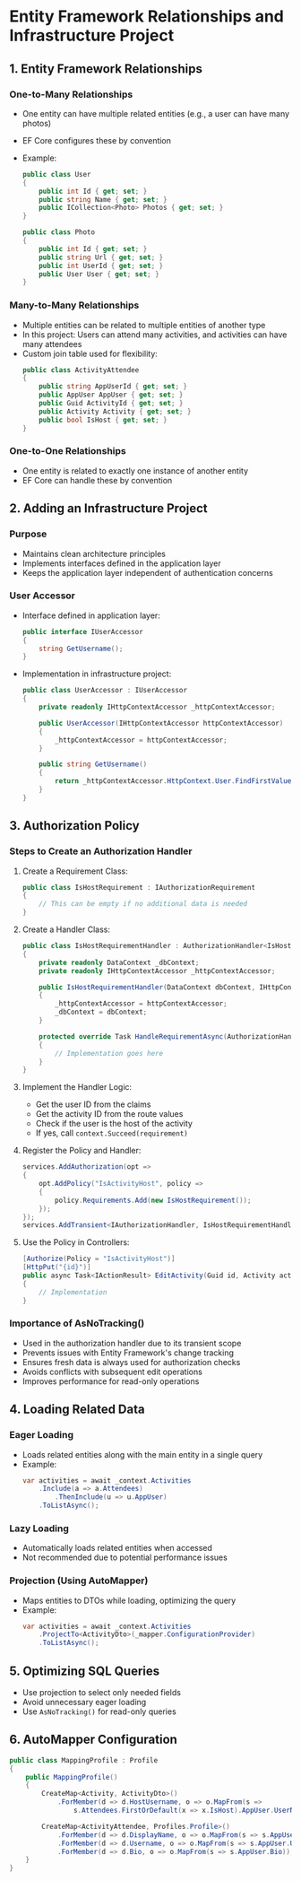 # Entity Framework Relationships and Infrastructure Project

## 1. Entity Framework Relationships

### One-to-Many Relationships

- One entity can have multiple related entities (e.g., a user can have many photos)
- EF Core configures these by convention
- Example:

  ```csharp
  public class User
  {
      public int Id { get; set; }
      public string Name { get; set; }
      public ICollection<Photo> Photos { get; set; }
  }

  public class Photo
  {
      public int Id { get; set; }
      public string Url { get; set; }
      public int UserId { get; set; }
      public User User { get; set; }
  }
  ```

### Many-to-Many Relationships

- Multiple entities can be related to multiple entities of another type
- In this project: Users can attend many activities, and activities can have many attendees
- Custom join table used for flexibility:
  ```csharp
  public class ActivityAttendee
  {
      public string AppUserId { get; set; }
      public AppUser AppUser { get; set; }
      public Guid ActivityId { get; set; }
      public Activity Activity { get; set; }
      public bool IsHost { get; set; }
  }
  ```

### One-to-One Relationships

- One entity is related to exactly one instance of another entity
- EF Core can handle these by convention

## 2. Adding an Infrastructure Project

### Purpose

- Maintains clean architecture principles
- Implements interfaces defined in the application layer
- Keeps the application layer independent of authentication concerns

### User Accessor

- Interface defined in application layer:
  ```csharp
  public interface IUserAccessor
  {
      string GetUsername();
  }
  ```
- Implementation in infrastructure project:

  ```csharp
  public class UserAccessor : IUserAccessor
  {
      private readonly IHttpContextAccessor _httpContextAccessor;

      public UserAccessor(IHttpContextAccessor httpContextAccessor)
      {
          _httpContextAccessor = httpContextAccessor;
      }

      public string GetUsername()
      {
          return _httpContextAccessor.HttpContext.User.FindFirstValue(ClaimTypes.Name);
      }
  }
  ```

## 3. Authorization Policy

### Steps to Create an Authorization Handler

1. Create a Requirement Class:

   ```csharp
   public class IsHostRequirement : IAuthorizationRequirement
   {
       // This can be empty if no additional data is needed
   }
   ```

2. Create a Handler Class:

   ```csharp
   public class IsHostRequirementHandler : AuthorizationHandler<IsHostRequirement>
   {
       private readonly DataContext _dbContext;
       private readonly IHttpContextAccessor _httpContextAccessor;

       public IsHostRequirementHandler(DataContext dbContext, IHttpContextAccessor httpContextAccessor)
       {
           _httpContextAccessor = httpContextAccessor;
           _dbContext = dbContext;
       }

       protected override Task HandleRequirementAsync(AuthorizationHandlerContext context, IsHostRequirement requirement)
       {
           // Implementation goes here
       }
   }
   ```

3. Implement the Handler Logic:

   - Get the user ID from the claims
   - Get the activity ID from the route values
   - Check if the user is the host of the activity
   - If yes, call `context.Succeed(requirement)`

4. Register the Policy and Handler:

   ```csharp
   services.AddAuthorization(opt =>
   {
       opt.AddPolicy("IsActivityHost", policy =>
       {
           policy.Requirements.Add(new IsHostRequirement());
       });
   });
   services.AddTransient<IAuthorizationHandler, IsHostRequirementHandler>();
   ```

5. Use the Policy in Controllers:
   ```csharp
   [Authorize(Policy = "IsActivityHost")]
   [HttpPut("{id}")]
   public async Task<IActionResult> EditActivity(Guid id, Activity activity)
   {
       // Implementation
   }
   ```

### Importance of AsNoTracking()

- Used in the authorization handler due to its transient scope
- Prevents issues with Entity Framework's change tracking
- Ensures fresh data is always used for authorization checks
- Avoids conflicts with subsequent edit operations
- Improves performance for read-only operations

## 4. Loading Related Data

### Eager Loading

- Loads related entities along with the main entity in a single query
- Example:
  ```csharp
  var activities = await _context.Activities
      .Include(a => a.Attendees)
          .ThenInclude(u => u.AppUser)
      .ToListAsync();
  ```

### Lazy Loading

- Automatically loads related entities when accessed
- Not recommended due to potential performance issues

### Projection (Using AutoMapper)

- Maps entities to DTOs while loading, optimizing the query
- Example:
  ```csharp
  var activities = await _context.Activities
      .ProjectTo<ActivityDto>(_mapper.ConfigurationProvider)
      .ToListAsync();
  ```

## 5. Optimizing SQL Queries

- Use projection to select only needed fields
- Avoid unnecessary eager loading
- Use `AsNoTracking()` for read-only queries

## 6. AutoMapper Configuration

```csharp
public class MappingProfile : Profile
{
    public MappingProfile()
    {
        CreateMap<Activity, ActivityDto>()
            .ForMember(d => d.HostUsername, o => o.MapFrom(s =>
                s.Attendees.FirstOrDefault(x => x.IsHost).AppUser.UserName));

        CreateMap<ActivityAttendee, Profiles.Profile>()
            .ForMember(d => d.DisplayName, o => o.MapFrom(s => s.AppUser.DisplayName))
            .ForMember(d => d.Username, o => o.MapFrom(s => s.AppUser.UserName))
            .ForMember(d => d.Bio, o => o.MapFrom(s => s.AppUser.Bio));
    }
}
```
